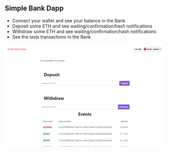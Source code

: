 ## Simple Bank Dapp 

- Connect your wallet and see your balance in the Bank
- Deposit some ETH and see waiting/confirmation/hash notifications
- Withdraw some ETH and see waiting/confirmation/hash notifications
- See the lasts transactions in the Bank

![alt text](image-2.png)